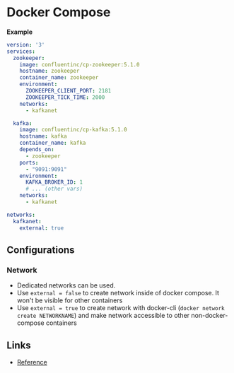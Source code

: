 # Docker Compose

__Example__
```yml
version: '3'
services:
  zookeeper:
    image: confluentinc/cp-zookeeper:5.1.0
    hostname: zookeeper
    container_name: zookeeper
    environment:
      ZOOKEEPER_CLIENT_PORT: 2181
      ZOOKEEPER_TICK_TIME: 2000
    networks: 
      - kafkanet

  kafka:
    image: confluentinc/cp-kafka:5.1.0
    hostname: kafka
    container_name: kafka
    depends_on:
      - zookeeper
    ports:
      - "9091:9091"
    environment:
      KAFKA_BROKER_ID: 1
      # ... (other vars)
    networks: 
      - kafkanet

networks:
  kafkanet:
    external: true
```

## Configurations

### Network
  * Dedicated networks can be used. 
  * Use `external = false` to create network inside of docker compose. It won't be visible for other containers
  * Use `external = true` to create network with docker-cli (`docker network create NETWORKNAME`) and make network accessible to other non-docker-compose containers

## Links
  * [Reference](https://docs.docker.com/compose/compose-file)